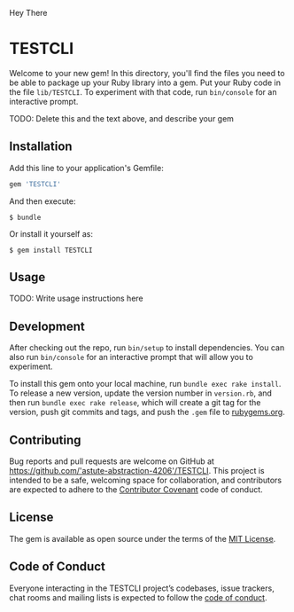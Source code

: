 Hey There

# TESTCLI

Welcome to your new gem! In this directory, you'll find the files you need to be able to package up your Ruby library into a gem. Put your Ruby code in the file `lib/TESTCLI`. To experiment with that code, run `bin/console` for an interactive prompt.

TODO: Delete this and the text above, and describe your gem

## Installation

Add this line to your application's Gemfile:

```ruby
gem 'TESTCLI'
```

And then execute:

    $ bundle

Or install it yourself as:

    $ gem install TESTCLI

## Usage

TODO: Write usage instructions here

## Development

After checking out the repo, run `bin/setup` to install dependencies. You can also run `bin/console` for an interactive prompt that will allow you to experiment.

To install this gem onto your local machine, run `bundle exec rake install`. To release a new version, update the version number in `version.rb`, and then run `bundle exec rake release`, which will create a git tag for the version, push git commits and tags, and push the `.gem` file to [rubygems.org](https://rubygems.org).

## Contributing

Bug reports and pull requests are welcome on GitHub at https://github.com/'astute-abstraction-4206'/TESTCLI. This project is intended to be a safe, welcoming space for collaboration, and contributors are expected to adhere to the [Contributor Covenant](http://contributor-covenant.org) code of conduct.

## License

The gem is available as open source under the terms of the [MIT License](https://opensource.org/licenses/MIT).

## Code of Conduct

Everyone interacting in the TESTCLI project’s codebases, issue trackers, chat rooms and mailing lists is expected to follow the [code of conduct](https://github.com/'astute-abstraction-4206'/TESTCLI/blob/master/CODE_OF_CONDUCT.md).
